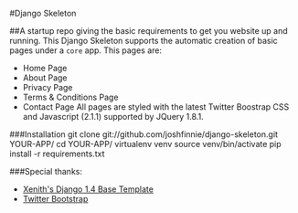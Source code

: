 #Django Skeleton

##A startup repo giving the basic requirements to get you website up and running.
This Django Skeleton supports the automatic creation of basic pages under a `core` app.
This pages are:
* Home Page
* About Page
* Privacy Page
* Terms & Conditions Page
* Contact Page
All pages are styled with the latest Twitter Boostrap CSS and Javascript (2.1.1) supported by JQuery 1.8.1.

###Installation
    git clone git://github.com/joshfinnie/django-skeleton.git YOUR-APP/
    cd YOUR-APP/
    virtualenv venv
    source venv/bin/activate
    pip install -r requirements.txt

###Special thanks:
* [Xenith's Django 1.4 Base Template](https://github.com/xenith/django-base-template)
* [Twitter Bootstrap](http://twitter.github.com/bootstrap/)